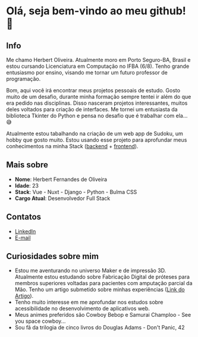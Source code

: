 # Olá, seja bem-vindo ao meu github! 👋

## Info

Me chamo Herbert Oliveira. Atualmente moro em Porto Seguro-BA, Brasil e estou cursando Licenciatura em Computação no IFBA (6/8). Tenho grande entusiasmo por ensino, visando me tornar um futuro professor de programação.

Bom, aqui você irá encontrar meus projetos pessoais de estudo. Gosto muito de um desafio, durante minha formação sempre tentei ir além do que era pedido nas disciplinas. Disso nasceram projetos interessantes, muitos deles voltados para criação de interfaces. Me tornei um entusiasta da biblioteca Tkinter do Python e pensa no desafio que é trabalhar com ela... 😅

Atualmente estou tabalhando na criação de um web app de Sudoku, um hobby que gosto muito. Estou usando esse projeto para aprofundar meus conhecimentos na minha Stack ([backend](https://github.com/nidomus/sudoku_generator_flask) + [frontend](https://github.com/nidomus/YASG)). 


## Mais sobre

* **Nome**: Herbert Fernandes de Oliveira
* **Idade**: 23
* **Stack**: Vue - Nuxt - Django - Python - Bulma CSS
* **Cargo Atual**: Desenvolvedor Full Stack

## Contatos

- [LinkedIn](https://www.linkedin.com/in/herbert-oliveira-a99022215/)
- [E-mail](hbtf.oliveira42@gmail.com)

## Curiosidades sobre mim
* Estou me aventurando no universo Maker e de impressão 3D. Atualmente estou estudando sobre Fabricação Digital de próteses para membros superiores voltadas para pacientes com amputação parcial da Mão. Tenho um artigo submetido sobre minhas experiências ([Link do Artigo](https://www.proceedings.blucher.com.br/article-details/discussing-the-digital-manufacture-process-of-prostheses-for-upper-limbs-39957)).
* Tenho muito interesse em me aprofundar nos estudos sobre acessibilidade no desenvolvimento de aplicativos web.
* Meus animes preferidos são Cowboy Bebop e Samurai Champloo - See you space cowboy...
* Sou fã da trilogia de cinco livros do Douglas Adams - Don't Panic, 42
  
